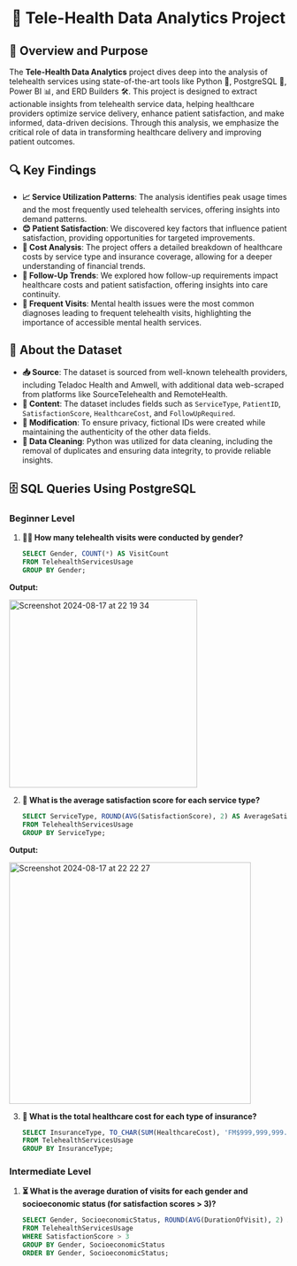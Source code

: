 <div align="center">
  <h1> 🏥 Tele-Health Data Analytics Project </h1>
</div>

## 🚀 Overview and Purpose

The **Tele-Health Data Analytics** project dives deep into the analysis of telehealth services using state-of-the-art tools like Python 🐍, PostgreSQL 🐘, Power BI 📊, and ERD Builders 🛠️. This project is designed to extract actionable insights from telehealth service data, helping healthcare providers optimize service delivery, enhance patient satisfaction, and make informed, data-driven decisions. Through this analysis, we emphasize the critical role of data in transforming healthcare delivery and improving patient outcomes. 

## 🔍 Key Findings

- **📈 Service Utilization Patterns**: The analysis identifies peak usage times and the most frequently used telehealth services, offering insights into demand patterns.
- **😊 Patient Satisfaction**: We discovered key factors that influence patient satisfaction, providing opportunities for targeted improvements.
- **💸 Cost Analysis**: The project offers a detailed breakdown of healthcare costs by service type and insurance coverage, allowing for a deeper understanding of financial trends.
- **🔄 Follow-Up Trends**: We explored how follow-up requirements impact healthcare costs and patient satisfaction, offering insights into care continuity.
- **🧠 Frequent Visits**: Mental health issues were the most common diagnoses leading to frequent telehealth visits, highlighting the importance of accessible mental health services.

## 📂 About the Dataset

- **📥 Source**: The dataset is sourced from well-known telehealth providers, including Teladoc Health and Amwell, with additional data web-scraped from platforms like SourceTelehealth and RemoteHealth.
- **📝 Content**: The dataset includes fields such as `ServiceType`, `PatientID`, `SatisfactionScore`, `HealthcareCost`, and `FollowUpRequired`.
- **🔐 Modification**: To ensure privacy, fictional IDs were created while maintaining the authenticity of the other data fields.
- **🧹 Data Cleaning**: Python was utilized for data cleaning, including the removal of duplicates and ensuring data integrity, to provide reliable insights.

## 🗄️ SQL Queries Using PostgreSQL

### Beginner Level

1. **👨‍⚕️ How many telehealth visits were conducted by gender?**
   ```sql
   SELECT Gender, COUNT(*) AS VisitCount
   FROM TelehealthServicesUsage
   GROUP BY Gender;

**Output:**

<img width="340" alt="Screenshot 2024-08-17 at 22 19 34" src="https://github.com/user-attachments/assets/70acaf20-32b3-4083-a1df-95d484173d1a">

2. **🔢 What is the average satisfaction score for each service type?**
   ```sql
   SELECT ServiceType, ROUND(AVG(SatisfactionScore), 2) AS AverageSatisfaction
   FROM TelehealthServicesUsage
   GROUP BY ServiceType;

**Output:**

<img width="437" alt="Screenshot 2024-08-17 at 22 22 27" src="https://github.com/user-attachments/assets/16668312-fcd1-435e-b7a9-9ff955532a3c">

3. **💸 What is the total healthcare cost for each type of insurance?**
   ```sql
   SELECT InsuranceType, TO_CHAR(SUM(HealthcareCost), 'FM$999,999,999.00') AS TotalCost
   FROM TelehealthServicesUsage
   GROUP BY InsuranceType;

 ### Intermediate Level

 1. **⏳ What is the average duration of visits for each gender and socioeconomic status (for satisfaction scores > 3)?**
    ```sql
    SELECT Gender, SocioeconomicStatus, ROUND(AVG(DurationOfVisit), 2) AS AverageDuration
    FROM TelehealthServicesUsage
    WHERE SatisfactionScore > 3
    GROUP BY Gender, SocioeconomicStatus
    ORDER BY Gender, SocioeconomicStatus;
   




